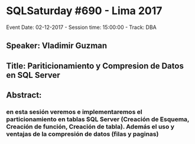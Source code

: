 # SQLSaturday #690 - Lima 2017
Event Date: 02-12-2017 - Session time: 15:00:00 - Track: DBA
## Speaker: Vladimir Guzman
## Title: Pariticionamiento y Compresion de Datos en SQL Server
## Abstract:
### en esta sesión veremos e implementaremos el particionamiento en tablas SQL Server (Creación de Esquema, Creación de función, Creación de tabla). Además el uso y ventajas de la compresión de datos (filas y paginas)
